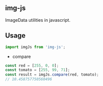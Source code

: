 ## img-js

ImageData utilities in javascript.

## Usage

```js
import imgJs from 'img-js';
```

- compare

```js
const red = [255, 0, 0];
const tomato = [255, 99, 71];
const result = imgJs.compare(red, tomato);
// 10.458757750560496
```